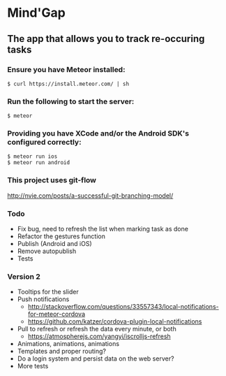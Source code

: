 # Mind'Gap
## The app that allows you to track re-occuring tasks

### Ensure you have Meteor installed:

    $ curl https://install.meteor.com/ | sh   

### Run the following to start the server:

    $ meteor

### Providing you have XCode and/or the Android SDK's configured correctly:

    $ meteor run ios
    $ meteor run android

### This project uses git-flow

http://nvie.com/posts/a-successful-git-branching-model/

### Todo

- Fix bug, need to refresh the list when marking task as done
- Refactor the gestures function
- Publish (Android and iOS)
- Remove autopublish
- Tests

### Version 2

- Tooltips for the slider
- Push notifications
  - http://stackoverflow.com/questions/33557343/local-notifications-for-meteor-cordova
  - https://github.com/katzer/cordova-plugin-local-notifications
- Pull to refresh or refresh the data every minute, or both
  - https://atmospherejs.com/yangyi/iscrolljs-refresh
- Animations, animations, animations
- Templates and proper routing?
- Do a login system and persist data on the web server?
- More tests
